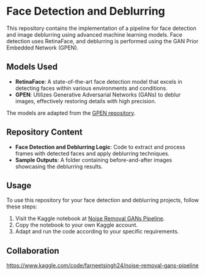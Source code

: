 # Face Detection and Deblurring

This repository contains the implementation of a pipeline for face detection and image deblurring using advanced machine learning models. Face detection uses RetinaFace, and deblurring is performed using the GAN Prior Embedded Network (GPEN).

## Models Used

- **RetinaFace**: A state-of-the-art face detection model that excels in detecting faces within various environments and conditions.
- **GPEN**: Utilizes Generative Adversarial Networks (GANs) to deblur images, effectively restoring details with high precision.

The models are adapted from the [GPEN repository](https://github.com/yangxy/GPEN).

## Repository Content

- **Face Detection and Deblurring Logic**: Code to extract and process frames with detected faces and apply deblurring techniques.
- **Sample Outputs**: A folder containing before-and-after images showcasing the deblurring results.

## Usage

To use this repository for your face detection and deblurring projects, follow these steps:

1. Visit the Kaggle notebook at [Noise Removal GANs Pipeline](https://www.kaggle.com/code/farneetsingh24/noise-removal-gans-pipeline).
2. Copy the notebook to your own Kaggle account.
3. Adapt and run the code according to your specific requirements.

## Collaboration
 https://www.kaggle.com/code/farneetsingh24/noise-removal-gans-pipeline
